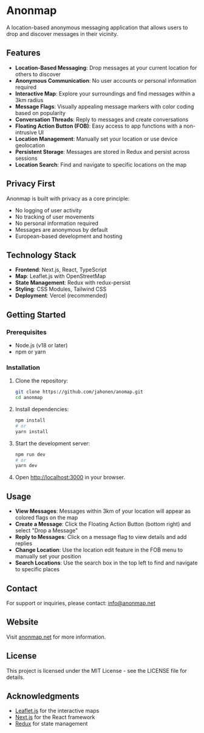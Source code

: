 # Anonmap

A location-based anonymous messaging application that allows users to drop and discover messages in their vicinity.

## Features

- **Location-Based Messaging**: Drop messages at your current location for others to discover
- **Anonymous Communication**: No user accounts or personal information required
- **Interactive Map**: Explore your surroundings and find messages within a 3km radius
- **Message Flags**: Visually appealing message markers with color coding based on popularity
- **Conversation Threads**: Reply to messages and create conversations
- **Floating Action Button (FOB)**: Easy access to app functions with a non-intrusive UI
- **Location Management**: Manually set your location or use device geolocation
- **Persistent Storage**: Messages are stored in Redux and persist across sessions
- **Location Search**: Find and navigate to specific locations on the map

## Privacy First

Anonmap is built with privacy as a core principle:
- No logging of user activity
- No tracking of user movements
- No personal information required
- Messages are anonymous by default
- European-based development and hosting

## Technology Stack

- **Frontend**: Next.js, React, TypeScript
- **Map**: Leaflet.js with OpenStreetMap
- **State Management**: Redux with redux-persist
- **Styling**: CSS Modules, Tailwind CSS
- **Deployment**: Vercel (recommended)

## Getting Started

### Prerequisites

- Node.js (v18 or later)
- npm or yarn

### Installation

1. Clone the repository:
   ```bash
   git clone https://github.com/jahonen/anomap.git
   cd anonmap
   ```

2. Install dependencies:
   ```bash
   npm install
   # or
   yarn install
   ```

3. Start the development server:
   ```bash
   npm run dev
   # or
   yarn dev
   ```

4. Open [http://localhost:3000](http://localhost:3000) in your browser.

## Usage

- **View Messages**: Messages within 3km of your location will appear as colored flags on the map
- **Create a Message**: Click the Floating Action Button (bottom right) and select "Drop a Message"
- **Reply to Messages**: Click on a message flag to view details and add replies
- **Change Location**: Use the location edit feature in the FOB menu to manually set your position
- **Search Locations**: Use the search box in the top left to find and navigate to specific places

## Contact

For support or inquiries, please contact: [info@anonmap.net](mailto:info@anonmap.net)

## Website

Visit [anonmap.net](https://anonmap.net) for more information.

## License

This project is licensed under the MIT License - see the LICENSE file for details.

## Acknowledgments

- [Leaflet.js](https://leafletjs.com/) for the interactive maps
- [Next.js](https://nextjs.org/) for the React framework
- [Redux](https://redux.js.org/) for state management
